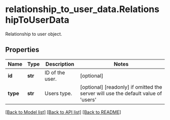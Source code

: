 # relationship_to_user_data.RelationshipToUserData

Relationship to user object.
## Properties
Name | Type | Description | Notes
------------ | ------------- | ------------- | -------------
**id** | **str** | ID of the user. | [optional] 
**type** | **str** | Users type. | [optional] [readonly]  if omitted the server will use the default value of 'users'

[[Back to Model list]](../README.md#documentation-for-models) [[Back to API list]](../README.md#documentation-for-api-endpoints) [[Back to README]](../README.md)


